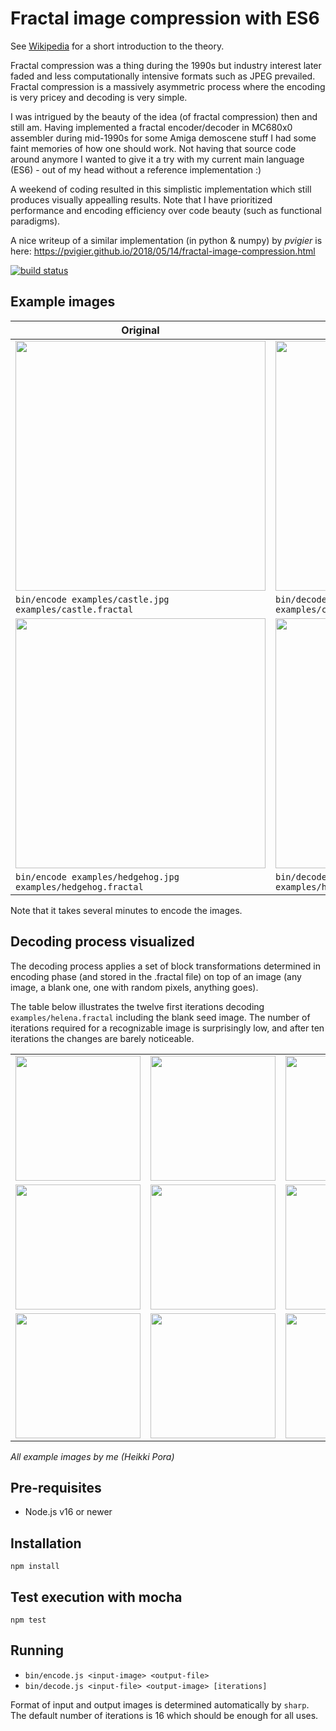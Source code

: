# Fractal image compression with ES6

See [Wikipedia](https://en.wikipedia.org/wiki/Fractal_compression) for a short introduction to the theory.

Fractal compression was a thing during the 1990s but industry interest later faded and less computationally intensive formats such as JPEG prevailed. Fractal compression is a massively asymmetric process where the encoding is very pricey and decoding is very simple.

I was intrigued by the beauty of the idea (of fractal compression) then and still am. Having implemented a fractal encoder/decoder in MC680x0 assembler during mid-1990s for some Amiga demoscene stuff I had some faint memories of how one should work. Not having that source code around anymore I wanted to give it a try with my current main language (ES6) - out of my head without a reference implementation :)

A weekend of coding resulted in this simplistic implementation which still produces visually appealling results.
Note that I have prioritized performance and encoding efficiency over code beauty (such as functional paradigms).

A nice writeup of a similar implementation (in python & numpy) by *pvigier* is here: https://pvigier.github.io/2018/05/14/fractal-image-compression.html

[![build status](https://travis-ci.org/heikkipora/js-fractal-compression.svg?branch=master)](https://travis-ci.org/heikkipora/js-fractal-compression)

## Example images

| Original | Compressed |
| -------- | ---------- |
| <img src="https://raw.github.com/heikkipora/js-fractal-compression/master/examples/castle.jpg" width="400"/> | <img src="https://raw.github.com/heikkipora/js-fractal-compression/master/examples/castle.decoded.jpg" width="400"/> |
| ```bin/encode examples/castle.jpg examples/castle.fractal``` | ```bin/decode examples/castle.fractal examples/castle.decoded.jpg``` |
| <img src="https://raw.github.com/heikkipora/js-fractal-compression/master/examples/hedgehog.jpg" width="400"/> | <img src="https://raw.github.com/heikkipora/js-fractal-compression/master/examples/hedgehog.decoded.jpg" width="400"/> |
| ```bin/encode examples/hedgehog.jpg examples/hedgehog.fractal``` | ```bin/decode examples/hedgehog.fractal examples/hedgehog.decoded.jpg``` |

Note that it takes several minutes to encode the images.

## Decoding process visualized

The decoding process applies a set of block transformations determined in encoding phase (and stored in the .fractal file) on top of an image (any image, a blank one, one with random pixels, anything goes).

The table below illustrates the twelve first iterations decoding ```examples/helena.fractal``` including the blank seed image. The number of iterations required for a recognizable image is surprisingly low, and after ten iterations the changes are barely noticeable.

|     |      |      |      |
| --- | ---- | ---- | ---- |
| <img src="https://raw.github.com/heikkipora/js-fractal-compression/master/examples/helena-0.png" width="200"/> | <img src="https://raw.github.com/heikkipora/js-fractal-compression/master/examples/helena-1.png" width="200"/> | <img src="https://raw.github.com/heikkipora/js-fractal-compression/master/examples/helena-2.png" width="200"/> | <img src="https://raw.github.com/heikkipora/js-fractal-compression/master/examples/helena-3.png" width="200"/> |
| <img src="https://raw.github.com/heikkipora/js-fractal-compression/master/examples/helena-4.png" width="200"/> | <img src="https://raw.github.com/heikkipora/js-fractal-compression/master/examples/helena-5.png" width="200"/> | <img src="https://raw.github.com/heikkipora/js-fractal-compression/master/examples/helena-6.png" width="200"/> | <img src="https://raw.github.com/heikkipora/js-fractal-compression/master/examples/helena-7.png" width="200"/> |
| <img src="https://raw.github.com/heikkipora/js-fractal-compression/master/examples/helena-8.png" width="200"/> | <img src="https://raw.github.com/heikkipora/js-fractal-compression/master/examples/helena-9.png" width="200"/> | <img src="https://raw.github.com/heikkipora/js-fractal-compression/master/examples/helena-10.png" width="200"/> | <img src="https://raw.github.com/heikkipora/js-fractal-compression/master/examples/helena-11.png" width="200"/> |


*All example images by me (Heikki Pora)*

## Pre-requisites

- Node.js v16 or newer

## Installation

```npm install```

## Test execution with mocha

```npm test```

## Running

- ```bin/encode.js <input-image> <output-file>```
- ```bin/decode.js <input-file> <output-image> [iterations]```

Format of input and output images is determined automatically by ```sharp```. The default number of iterations is 16 which should be enough for all uses.
